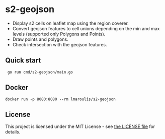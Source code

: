 # s2-geojson
- Display s2 cells on leaflet map using the region coverer. 
- Convert geojson features to cell unions depending on the min and max levels (supported only Polygons and Points).
- Draw points and polygons.
- Check intersection with the geojson features.


## Quick start
```
 go run cmd/s2-geojson/main.go
```

## Docker 
```
docker run -p 8080:8080 --rm lmaroulis/s2-geojson
```



## License

This project is licensed under the MIT License - see [the LICENSE file](LICENSE) for details.